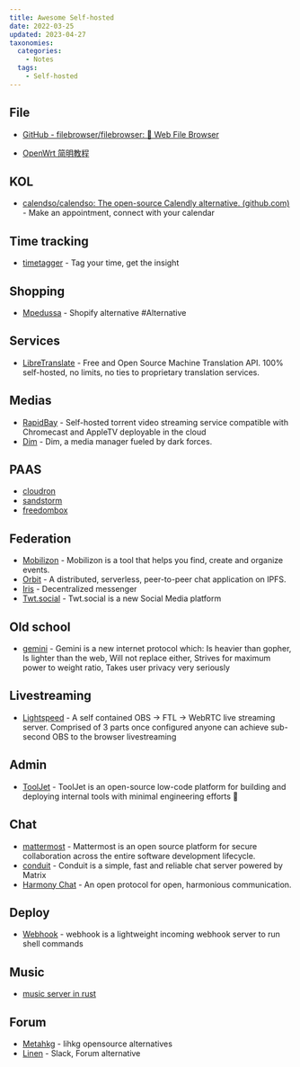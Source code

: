 ```yaml
---
title: Awesome Self-hosted
date: 2022-03-25
updated: 2023-04-27
taxonomies:
  categories:
    - Notes
  tags:
    - Self-hosted
---
```


## File

- [GitHub - filebrowser/filebrowser: 📂 Web File Browser](https://github.com/filebrowser/filebrowser)

- [OpenWrt 简明教程](https://larrywonss.github.io/#/)

## KOL

- [calendso/calendso: The open-source Calendly alternative. (github.com)](https://github.com/calendso/calendso) - Make an appointment, connect with your calendar

## Time tracking

- [timetagger](https://github.com/almarklein/timetagger) - Tag your time, get the insight

## Shopping

- [Mpedussa](https://github.com/medusajs/medusa) - Shopify alternative #Alternative

## Services

- [LibreTranslate](https://github.com/LibreTranslate/LibreTranslate) - Free and Open Source Machine Translation API. 100% self-hosted, no limits, no ties to proprietary translation services.

## Medias

- [RapidBay](https://github.com/hauxir/rapidbay) - Self-hosted torrent video streaming service compatible with Chromecast and AppleTV deployable in the cloud
- [Dim](https://github.com/Dusk-Labs/dim) - Dim, a media manager fueled by dark forces.

## PAAS

- [cloudron](https://www.cloudron.io/index.html)
- [sandstorm](https://sandstorm.io/)
- [freedombox](https://freedombox.org/)

## Federation

- [Mobilizon](https://joinmobilizon.org/en/) - Mobilizon is a tool that helps you find, create and organize events.
- [Orbit](https://github.com/orbitdb/orbit) - A distributed, serverless, peer-to-peer chat application on IPFS.
- [Iris](https://github.com/irislib/iris-messenger) - Decentralized messenger
- [Twt.social](https://twt.social/) - Twt.social is a new Social Media platform

## Old school

- [gemini](https://gemini.circumlunar.space/) - Gemini is a new internet protocol which: Is heavier than gopher, Is lighter than the web, Will not replace either, Strives for maximum power to weight ratio, Takes user privacy very seriously

## Livestreaming

- [Lightspeed](https://github.com/GRVYDEV/Project-Lightspeed) - A self contained OBS -> FTL -> WebRTC live streaming server. Comprised of 3 parts once configured anyone can achieve sub-second OBS to the browser livestreaming

## Admin

- [ToolJet](https://github.com/ToolJet/ToolJet/) - ToolJet is an open-source low-code platform for building and deploying internal tools with minimal engineering efforts 🚀

## Chat

- [mattermost](https://github.com/mattermost/mattermost-server) - Mattermost is an open source platform for secure collaboration across the entire software development lifecycle.
- [conduit](https://gitlab.com/famedly/conduit) - Conduit is a simple, fast and reliable chat server powered by Matrix
- [Harmony Chat](https://harmonyapp.io/) - An open protocol for open, harmonious communication.

## Deploy

- [Webhook](https://github.com/adnanh/webhook) - webhook is a lightweight incoming webhook server to run shell commands

## Music

- [music server in rust](https://github.com/izderadicka/audioserve)

## Forum

- [Metahkg](https://gitlab.com/metahkg/metahkg) - lihkg opensource alternatives
- [Linen](https://github.com/linen-dev/linen.dev) - Slack, Forum alternative
